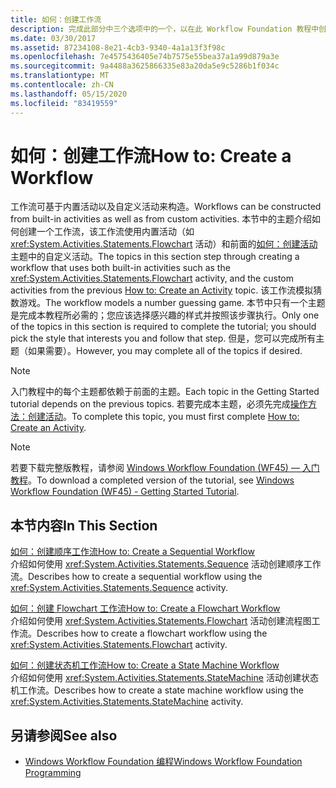```yaml
---
title: 如何：创建工作流
description: 完成此部分中三个选项中的一个，以在此 Workflow Foundation 教程中创建工作流。
ms.date: 03/30/2017
ms.assetid: 87234108-8e21-4cb3-9340-4a1a13f3f98c
ms.openlocfilehash: 7e4575436405e74b7575e55bea37a1a99d879a3e
ms.sourcegitcommit: 9a4488a3625866335e83a20da5e9c5286b1f034c
ms.translationtype: MT
ms.contentlocale: zh-CN
ms.lasthandoff: 05/15/2020
ms.locfileid: "83419559"
---
```

# <a name="how-to-create-a-workflow"></a><span data-ttu-id="e5d73-103">如何：创建工作流</span><span class="sxs-lookup"><span data-stu-id="e5d73-103">How to: Create a Workflow</span></span>
<span data-ttu-id="e5d73-104">工作流可基于内置活动以及自定义活动来构造。</span><span class="sxs-lookup"><span data-stu-id="e5d73-104">Workflows can be constructed from built-in activities as well as from custom activities.</span></span> <span data-ttu-id="e5d73-105">本节中的主题介绍如何创建一个工作流，该工作流使用内置活动（如 <xref:System.Activities.Statements.Flowchart> 活动）和前面的[如何：创建活动](how-to-create-an-activity.md)主题中的自定义活动。</span><span class="sxs-lookup"><span data-stu-id="e5d73-105">The topics in this section step through creating a workflow that uses both built-in activities such as the <xref:System.Activities.Statements.Flowchart> activity, and the custom activities from the previous [How to: Create an Activity](how-to-create-an-activity.md) topic.</span></span> <span data-ttu-id="e5d73-106">该工作流模拟猜数游戏。</span><span class="sxs-lookup"><span data-stu-id="e5d73-106">The workflow models a number guessing game.</span></span> <span data-ttu-id="e5d73-107">本节中只有一个主题是完成本教程所必需的；您应该选择感兴趣的样式并按照该步骤执行。</span><span class="sxs-lookup"><span data-stu-id="e5d73-107">Only one of the topics in this section is required to complete the tutorial; you should pick the style that interests you and follow that step.</span></span> <span data-ttu-id="e5d73-108">但是，您可以完成所有主题（如果需要）。</span><span class="sxs-lookup"><span data-stu-id="e5d73-108">However, you may complete all of the topics if desired.</span></span>  
  
> [!NOTE]
> <span data-ttu-id="e5d73-109">入门教程中的每个主题都依赖于前面的主题。</span><span class="sxs-lookup"><span data-stu-id="e5d73-109">Each topic in the Getting Started tutorial depends on the previous topics.</span></span> <span data-ttu-id="e5d73-110">若要完成本主题，必须先完成[操作方法：创建活动](how-to-create-an-activity.md)。</span><span class="sxs-lookup"><span data-stu-id="e5d73-110">To complete this topic, you must first complete [How to: Create an Activity](how-to-create-an-activity.md).</span></span>  
  
> [!NOTE]
> <span data-ttu-id="e5d73-111">若要下载完整版教程，请参阅 [Windows Workflow Foundation (WF45) — 入门教程](https://go.microsoft.com/fwlink/?LinkID=248976)。</span><span class="sxs-lookup"><span data-stu-id="e5d73-111">To download a completed version of the tutorial, see [Windows Workflow Foundation (WF45) - Getting Started Tutorial](https://go.microsoft.com/fwlink/?LinkID=248976).</span></span>  
  
## <a name="in-this-section"></a><span data-ttu-id="e5d73-112">本节内容</span><span class="sxs-lookup"><span data-stu-id="e5d73-112">In This Section</span></span>  
 [<span data-ttu-id="e5d73-113">如何：创建顺序工作流</span><span class="sxs-lookup"><span data-stu-id="e5d73-113">How to: Create a Sequential Workflow</span></span>](how-to-create-a-sequential-workflow.md)  
 <span data-ttu-id="e5d73-114">介绍如何使用 <xref:System.Activities.Statements.Sequence> 活动创建顺序工作流。</span><span class="sxs-lookup"><span data-stu-id="e5d73-114">Describes how to create a sequential workflow using the <xref:System.Activities.Statements.Sequence> activity.</span></span>  
  
 [<span data-ttu-id="e5d73-115">如何：创建 Flowchart 工作流</span><span class="sxs-lookup"><span data-stu-id="e5d73-115">How to: Create a Flowchart Workflow</span></span>](how-to-create-a-flowchart-workflow.md)  
 <span data-ttu-id="e5d73-116">介绍如何使用 <xref:System.Activities.Statements.Flowchart> 活动创建流程图工作流。</span><span class="sxs-lookup"><span data-stu-id="e5d73-116">Describes how to create a flowchart workflow using the <xref:System.Activities.Statements.Flowchart> activity.</span></span>  
  
 [<span data-ttu-id="e5d73-117">如何：创建状态机工作流</span><span class="sxs-lookup"><span data-stu-id="e5d73-117">How to: Create a State Machine Workflow</span></span>](how-to-create-a-state-machine-workflow.md)  
 <span data-ttu-id="e5d73-118">介绍如何使用 <xref:System.Activities.Statements.StateMachine> 活动创建状态机工作流。</span><span class="sxs-lookup"><span data-stu-id="e5d73-118">Describes how to create a state machine workflow using the <xref:System.Activities.Statements.StateMachine> activity.</span></span>  
  
## <a name="see-also"></a><span data-ttu-id="e5d73-119">另请参阅</span><span class="sxs-lookup"><span data-stu-id="e5d73-119">See also</span></span>

- [<span data-ttu-id="e5d73-120">Windows Workflow Foundation 编程</span><span class="sxs-lookup"><span data-stu-id="e5d73-120">Windows Workflow Foundation Programming</span></span>](programming.md)
